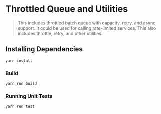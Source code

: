 # Throttled Queue and Utilities

> This includes throttled batch queue with capacity, retry, and async support.  It could be used for calling rate-limited services.
> This also includes throttle, retry, and other utilities.

## Installing Dependencies

```
yarn install
```

### Build

```
yarn run build
```

### Running Unit Tests

```
yarn run test
```
